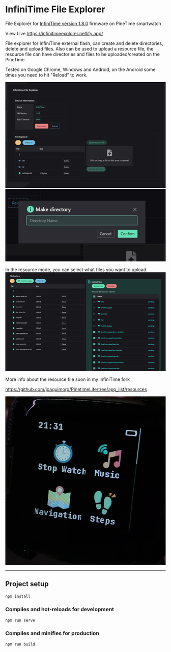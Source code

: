 # InfiniTime File Explorer

File Explorer for <a href="https://github.com/InfiniTimeOrg/InfiniTime">InfiniTime version 1.8.0</a> firmware on PineTime smartwatch

View Live https://infinitimeexplorer.netlify.app/

File explorer for InfiniTime external flash, can create and delete directories, delete and upload files.
Also can be used to upload a resource file, the resource file can have directories and files to be uploaded/created on the PineTime.

Tested on Google Chrome, Windows and Android, on the Android some times you need to hit "Reload" to work.


<img src="doc/explorer_1.jpg" />
<img src="doc/explorer_2.jpg" />


In the resource mode, you can select what files you want to upload.
<img src="doc/explorer_3.jpg" />

More info about the resource file soon in my InfiniTime fork

https://github.com/joaquimorg/PinetimeLite/tree/app_list/resources

<img src="doc/infinitime.jpg" />

---

## Project setup
```
npm install
```
### Compiles and hot-reloads for development
```
npm run serve
```
### Compiles and minifies for production
```
npm run build
```